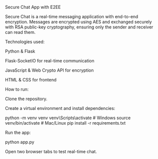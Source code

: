 Secure Chat App with E2EE

Secure Chat is a real-time messaging application with end-to-end encryption.
Messages are encrypted using AES and exchanged securely with RSA public-key cryptography, ensuring only the sender and receiver can read them.

Technologies used:

Python & Flask

Flask-SocketIO for real-time communication

JavaScript & Web Crypto API for encryption

HTML & CSS for frontend

How to run:

Clone the repository.

Create a virtual environment and install dependencies:

python -m venv venv
venv\Scripts\activate      # Windows
source venv/bin/activate   # Mac/Linux
pip install -r requirements.txt


Run the app:

python app.py


Open two browser tabs to test real-time chat.
